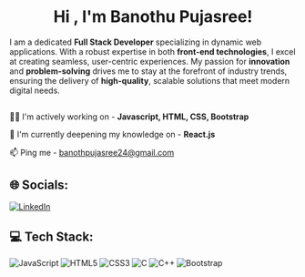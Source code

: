 <h1 align="center">Hi , I'm Banothu Pujasree!</h1>

I am a dedicated **Full Stack Developer** specializing in dynamic web applications. With a robust expertise in both **front-end technologies**, I excel at creating seamless, user-centric experiences. My passion for **innovation** and **problem-solving** drives me to stay at the forefront of industry trends, ensuring the delivery of **high-quality**, scalable solutions that meet modern digital needs.
## 
👩‍💻 I'm actively working on - **Javascript, HTML, CSS, Bootstrap**

🧠 I'm currently deepening my knowledge on - **React.js**

📫 Ping me - banothpujasree24@gmail.com


## 🌐 Socials:
[![LinkedIn](https://img.shields.io/badge/linkedin-%230077B5.svg?style=for-the-badge&logo=linkedin&logoColor=white)](https://www.linkedin.com/in/pujasree-banothu-431b9b24a)
## 💻 Tech Stack:
![JavaScript](https://img.shields.io/badge/javascript-%23323330.svg?style=for-the-badge&logo=javascript&logoColor=%23F7DF1E) ![HTML5](https://img.shields.io/badge/html5-%23E34F26.svg?style=for-the-badge&logo=html5&logoColor=white) ![CSS3](https://img.shields.io/badge/css3-%231572B6.svg?style=for-the-badge&logo=css3&logoColor=white) ![C](https://img.shields.io/badge/c-%2300599C.svg?style=for-the-badge&logo=c&logoColor=white) ![C++](https://img.shields.io/badge/c++-%2300599C.svg?style=for-the-badge&logo=c%2B%2B&logoColor=white) ![Bootstrap](https://img.shields.io/badge/bootstrap-%23563D7C.svg?style=for-the-badge&logo=bootstrap&logoColor=white)
